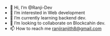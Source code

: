 - 👋 Hi, I’m @Ranji-Dev
- 👀 I’m interested in Web development
- 🌱 I’m currently learning backend dev.
- 💞️ I’m looking to collaborate on Blockcahin dev.
- 📫 How to reach me ranjiranjith8@gmail.com

<!---
Ranji-Dev/Ranji-Dev is a ✨ special ✨ repository because its `README.md` (this file) appears on your GitHub profile.
You can click the Preview link to take a look at your changes.
--->
